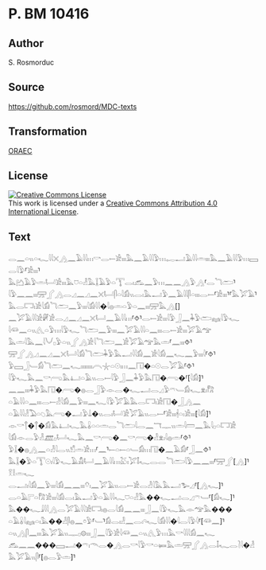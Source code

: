 # P. BM 10416

## Author

S. Rosmorduc

## Source

https://github.com/rosmord/MDC-texts

## Transformation

[ORAEC](https://oraec.github.io/)

## License

<a rel="license" href="http://creativecommons.org/licenses/by/4.0/"><img alt="Creative Commons License" style="border-width:0" src="https://i.creativecommons.org/l/by/4.0/88x31.png" /></a><br />This work is licensed under a <a rel="license" href="http://creativecommons.org/licenses/by/4.0/">Creative Commons Attribution 4.0 International License</a>.

## Text

𓂋𓈖𓏏𓏭𓏏𓆑𓇋𓇋𓏴𓂻𓈖𓄿𓇋𓇋𓏥𓎡𓂋𓍿𓀀𓏤𓏤𓏤𓅓𓈖𓄿𓇋𓇋𓅱𓏥𓉻𓂝𓄿𓇋𓇋𓏛𓏤𓏤𓏤𓅓𓈖𓄿𓇋𓇋𓅱𓏥𓈙𓂋𓇋𓅱⸢𓀀𓏤𓏤𓏤⸣<br>
𓅓𓂚𓄿𓅱𓏛𓂡𓀀𓏤𓏤𓏤𓅓𓈞𓏏𓁐𓅓𓆼𓄿𓅱𓏏𓇰𓂋𓏤𓃹𓈖𓅱𓏥𓈖𓈖𓂻𓅱𓂻⸢𓂋𓆓𓂧⸣<br>
𓇋𓅱𓈖𓈖𓏤𓏤𓏤𓈝𓂾𓂻𓂋𓈎𓈖𓈎𓈖𓏴𓂡𓋴𓏏𓇋𓀁𓏭𓂋𓏤𓅓𓂝𓅱𓈖𓄿𓇋𓇋𓋴𓏏𓏤𓏤𓏤𓂋𓍿⸢𓀀𓏤𓏤𓏤⸣⸢𓅓𓅯𓄿⸣<br>
𓅓𓂋𓉐𓏤𓀀𓇋𓀁𓆓𓂧𓈖𓅱𓏤𓏤𓏤𓇋𓀁𓇋𓇋�𓇋𓐍𓏛𓏏𓅱𓏏𓈖𓏤𓏤𓏤𓈝𓅓𓂻[]<br>
𓈖𓅯𓄿𓇋𓇋𓀀𓏞𓀀𓂋𓈎𓈖𓈎𓈖𓏴𓂡𓈖𓄿𓇋𓇋𓏥⸢⯑⸣𓂋𓍿𓀀𓏤𓏤𓏤𓇋𓅱𓃀𓈖𓇓𓅱𓂧𓈐𓇋𓅱𓆑<br>
𓇋𓆛𓈖𓏏𓏭𓂽𓏏𓅱𓏥𓇋𓅱𓆑𓆓𓂧𓈖𓅱𓏤𓏤𓏤𓈖𓅯𓄿𓇋𓇋𓏏𓈖𓏤𓏤𓏤𓂋𓍿𓀀𓏤𓏤𓏤𓅯𓄿𓅠<br>
𓅓𓏛𓇋𓅓𓈖𓇋𓄋𓊪𓅱𓏏𓏭𓂾𓂻𓀀𓇋𓆓𓂧𓈖𓀀𓅯𓄿𓅠𓅓𓏛⸢𓈖𓏤𓏤𓏤⯑⸣<br>
𓈝𓂾𓂻𓈎𓈖𓈎𓈖𓏴𓂡𓇋𓀁𓆓𓂧𓇓𓅱𓅓𓂝𓇋𓇋𓀁𓈖𓀀𓇋𓀁𓈖𓆑𓈖𓅱𓏤𓏤𓏤𓇋⸢⯑⸣<br>
𓅱𓈙𓃀𓄑𓀁𓆓𓂧𓈖𓆑𓏤𓏤𓏤𓏤𓏤𓏤𓏤𓏤𓇹𓇼𓏏𓇳𓏤𓏥𓈖𓉔�𓏏𓇳𓂋𓅯𓄿⸢⯑⸣<br>
𓇋𓅱𓆑𓅓𓈖𓎡𓂺𓅓𓂞𓏏𓄿𓏭𓂋𓍿𓇋𓅱𓃀𓈖𓇓𓅱𓅓𓉔�𓂺�⸢[𓇋𓀁]⸣<br>
𓈖𓈖𓏤𓏤𓏤𓇓𓅱𓅓𓉔�𓂺�𓐍𓂋𓃀𓅱𓁹𓂋�𓆑𓂝𓂋𓈎𓅱𓍼𓄑𓀁𓆑𓁷𓏤𓀗<br>
𓏏𓄿𓇋𓇋𓏏𓈖𓏤𓏤𓏤𓂋𓍿𓁐𓇋𓀁𓈖𓅱𓏤𓏤𓏤𓈖𓆑𓇋𓅱𓅯𓄿𓅓𓂋𓉐𓏤𓀀𓉔�𓃀𓂻𓈖<br>
𓏏𓄿𓇋𓇋𓁐𓅐𓏏𓆇𓅓𓂺�𓂝𓅱𓍑�𓏭𓂋𓏤𓂡𓀀𓅯𓄿𓏭𓂋𓍿⸢𓀀𓏤𓏤𓏤𓇩𓏏𓏤𓀀𓏤𓏤𓏤[𓇋𓀁]⸣<br>
𓁹𓎡𓐩�𓐩�𓀁𓅓𓂞𓆑𓅓𓏇𓏏𓏏𓏛𓂋𓆓𓂧𓇋𓂋𓈖𓄓𓊃𓏭𓏛𓇋𓏠𓈖𓅓𓇋𓊪𓏏𓉐𓀀<br>
𓇋𓀁𓁹𓂋𓅱𓁐𓊏𓊪𓂡𓆑𓅓𓈖𓎡𓂺�𓈖𓎡𓂺�𓁐𓁷𓏤𓇋𓐍𓏛⸢⯑⸣<br>
𓅱𓆼�𓐍𓂻𓈖𓏏𓁐𓇋𓂋𓏭𓀸𓏛𓀀𓏥⸢𓈖⸣𓍿𓏏𓍿𓏏𓄑𓀁𓏥𓉔�𓈖𓄿𓀁⸢𓃀𓈖⯑⸣<br>
𓅓𓆼�𓅱𓏏𓇰𓇳𓏤𓇋𓅱𓆑𓄿𓀋𓂡𓈖𓄿𓇋𓇋𓏥𓅷𓏤𓅯𓄤𓆑𓂋𓂋𓆓𓂧𓇋𓅱𓈖𓈖𓏤𓏤𓏤⸢𓈝𓂾[𓂻]⸣<br>
𓎝𓎛𓏛𓆑<br>
𓂋𓂝𓏤𓇋𓀁𓈖𓅱𓏤𓏤𓏤𓇋𓀁𓈖𓈖𓏤𓏤𓏤𓄣𓏤𓈖𓅯𓄿𓏭𓂋𓍿𓀀𓂋𓁐𓇋𓅓𓅓𓂝𓅧𓈎⸢[𓂻𓆑]⸣<br>
𓂋𓏏𓄿𓊋𓏏𓀗𓀀𓏤𓏤𓏤𓇋𓀁𓂋𓏤𓅓𓂝𓅱𓏏𓄿𓇋𓇋𓆑𓈞𓏏𓁐𓅓��𓆑𓂝𓂋𓈎𓍼𓄑⸢[𓀁𓆑]⸣<br>
𓅓��𓆑𓇍𓇋𓇋𓂻𓂋𓅯𓄿𓇋𓇋𓀀𓉐𓏤𓐍𓂋𓇋𓀁𓈖𓈖𓏤𓏤𓏤𓃀𓈖𓇋𓅱𓆑𓅓𓁹𓅠𓅓���<br>
𓏏𓄿𓏇𓇋𓈐𓏏𓏤𓅓��𓁐𓋴𓐍𓈖𓏌𓅱⸢𓄑⸣𓀁𓂋𓏤𓁐𓈖𓂋𓏤𓄹𓆑𓇋𓀁𓇋𓇋�𓇋𓂋𓇋𓅱𓇋⸢[𓆛𓈖]⸣<br>
𓏏𓏭𓂻𓋴𓈖𓏤𓏤𓏤𓅓𓅯𓄿𓏭𓊃𓊪𓊗𓏤𓏤𓏤𓃀𓈖𓇋𓅱𓀀𓇋𓆛𓈖𓏏𓏭𓂽𓅱𓏥𓅓𓎡𓇋𓇋𓇋𓀁𓈖𓆑<br>
𓃹𓈖𓈖���𓈙𓂝�𓍼𓏤𓄭𓂋�𓂻𓂋𓎡𓇋𓅱𓎡𓏏𓍃𓅓𓏛𓈝𓂾𓂻𓂋𓄤𓆑𓂋𓍘𓇋�𓁐𓅓𓅯𓄿𓏭𓋴⸢[𓐍𓂋𓅱𓏛]⸣<br>
